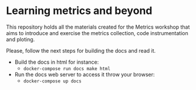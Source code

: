 # Learning metrics and beyond

This repository holds all the materials created for the Metrics workshop
 that aims to introduce and exercise the metrics collection, code
  instrumentation and ploting.
  
Please, follow the next steps for building the docs and read it.

* Build the docs in html for instance:
  * ``docker-compose run docs make html``
* Run the docs web server to access it throw your browser:
  * ``docker-compose up docs``
  
        
         

